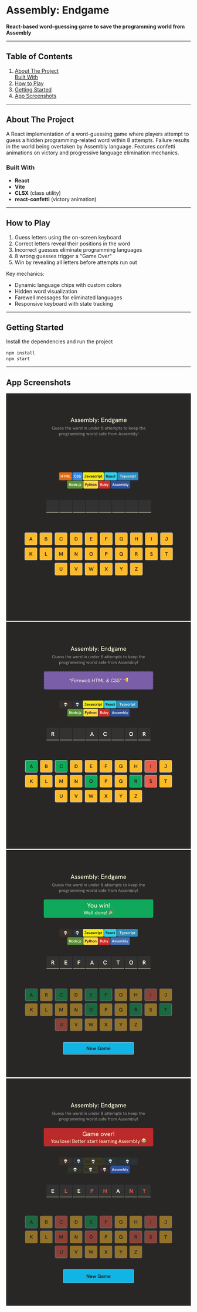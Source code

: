 # Assembly: Endgame

**React-based word-guessing game to save the programming world from Assembly**

---

## Table of Contents
1. [About The Project](#about-the-project)  
   [Built With](#built-with)  
2. [How to Play](#how-to-play)  
3. [Getting Started](#getting-started)
4. [App Screenshots](#app-screenshots)  

---

## About The Project

A React implementation of a word-guessing game where players attempt to guess a hidden programming-related word within 8 attempts. Failure results in the world being overtaken by Assembly language. Features confetti animations on victory and progressive language elimination mechanics.

### Built With
- **React**  
- **Vite**  
- **CLSX** (class utility)  
- **react-confetti** (victory animation)  

---

## How to Play
1. Guess letters using the on-screen keyboard  
2. Correct letters reveal their positions in the word  
3. Incorrect guesses eliminate programming languages  
4. 8 wrong guesses trigger a "Game Over"  
5. Win by revealing all letters before attempts run out  

Key mechanics:  
- Dynamic language chips with custom colors  
- Hidden word visualization  
- Farewell messages for eliminated languages  
- Responsive keyboard with state tracking  

---

## Getting Started
Install the dependencies and run the project
```
npm install
npm start
```

---

## App Screenshots
![Empty game start](/images/game-empty-start.png)
![Game started](/images/game-started.png)
![Game completed (win)](/images/game-completed-win.png)
![Game completed (lost)](/images/game-completed-lost.png)